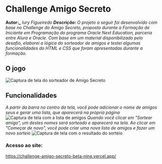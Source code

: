# Challenge Amigo Secreto
**Autor:_** _Iury Figueiredo_
**_Descrição:_** _O projeto a seguir foi desenvolvido com base no Challenge do Amigo Secreto, proposto durante a Formação de Iniciante em Programação do programa Oracle Next Education, parceria entre Alura e Oracle. Com base em um material disponibilizado pelo desafio, elaborei a lógica do sorteador de amigos e testei algumas funcionalidades do HTML e CSS que foram apresentadas durante a formação._
## O jogo
![Captura de tela do sorteador de Amigo Secreto](https://github.com/user-attachments/assets/ea6b7782-17db-434c-9178-5d678e3e033e)
## Funcionalidades
_A partir da barra no centro da tela, você pode adicionar o nome de amigos seus e gerar uma lista, que aparecerá na própria página_
![Captura de tela com a lista de amigos](https://github.com/user-attachments/assets/a3b2d537-bbe2-4e93-a6d7-0052efdc8757)
_Quando você clicar em "Sortear amigo", um destes nomes será sorteado e aparecerá na tela. Ao clicar em "Começar de novo", você pode criar uma nova lista de amigos e fazer um novo sorteio_
![Captura de tela com o resultado do sorteio](https://github.com/user-attachments/assets/cda9e1eb-a433-4522-9f90-d8ea34550bdb)
### Acesso ao site:
https://challenge-amigo-secreto-beta-nine.vercel.app/
